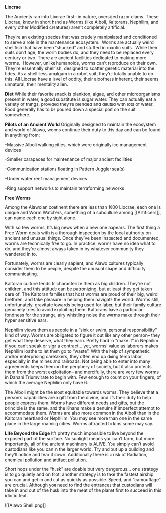 **Liocrae**

The Ancients ran into Liocrae first– in nature, oversized razor clams. These Liocrae, know in short hand as Worms (like Alboli, Kaltorans, Nephilim, and every other Modified creatures) aren’t completely artificial.

They’re an existing species that was crudely manipulated and conditioned to serve a role in the maintenance ecosystem.  Worms are actually weird shellfish that have been “shucked” and stuffed in robotic suits.  While their suits don’t age, the worm bodies do, and they need to be replaced every century or two. There are ancient facilities dedicated to making more worms.  However, unlike humanoids, worms can’t reproduce on their own. They’re essentially shellfish, designed to scatter genetic material into the tides. As a shell-less amalgam in a robot suit, they’re totally unable to do this. All Liocrae have a level of oddity, their aloofness inherent, their seems unnatural, their mentality alien.

**Diet**
While their favorite snack is plankton, algae, and other microorganisms present in water, a good substitute is sugar water. They can actually eat a variety of things, provided they’re blended and diluted with lots of water. Food generally has to be poured down a special port on the suit somewhere.

**Pilots of an Ancient World**
Originally designed to maintain the ecosystem and world of Alawo, worms continue their duty to this day and can be found in anything from;

-Massive Alboli walking cities, which were originally ice management devices

-Smaller carapaces for maintenance of major ancient facilities

-Communication stations floating in Pattern Juggler sea(s)

-Under water reef management devices

-Ring support networks to maintain terraforming networks

**Free Worms**

Among the Alawoian continent there are less than 1000 Liocrae, each one is unique and Worm Watchers, something of a subculture among [[Artificers]], can name each one by sight alone.  
  
With so few worms, It’s big news when a new one appears. The first thing a Free Worm deals with is a thorough inspection by the local authority on ancient and unusual things. Once they’ve been inspected and documented, worms are technically free to go. In practice, worms have no idea what to do, and they’re almost always taken in by whatever community they wandered in to.  
  
Fortunately, worms are clearly sapient, and Alawo cultures typically consider them to be people, despite the unusual shape and difficulty communicating.  
  
Kaltoran culture tends to characterize them as big children. They’re not children, and this attitude can be patronizing, but at least they get taken care of. The Kaltoran families that host worms are proud of their big, weird brethren, and take pleasure in helping them navigate the world. Worms still, unfortunately. gravitate towards being used for labor, but their family culture genuinely tries to avoid exploiting them. Kaltorans have a particular fondness for the strange, airy whistling noise the worms make through their hyper sensitive ears.

Nephilim views them as people in a “sink or swim, personal responsibility” kind of way. Worms are obligated to figure it out like any other person– they get what they deserve, what they earn. Pretty hard to “make it” in Nephilim if you can’t speak or sign a contract… yet, worms’ value as laborers makes Nephilim loathe to let them go to “waste”. With the help of sympathetic and/or enterprising caretakers, they often end up doing temp labor, especially in the mines and railroads. Not being able to enter into many agreements keeps them on the periphery of society, but it also protects them from the worst exploitation– and mercifully, there are very few worms in Dahani Triumvirate to begin with. Few enough to count on your fingers, of which the average Nephilim only have 6.

The Alboli might be the most equitable towards worms. They believe that a person’s capabilities are a gift from the divine, and it’s their duty to help people express them. Worms have different needs and gifts, but the principle is the same, and the Khans make a genuine if imperfect attempt to accommodate them. Worms are also more common in the Alboli than in the Kaltoran heartland or Nephilim. You may see more than one in the same place in the large roaming cities. Worms attracted to kins some may say.

**Life Beyond the Edge**
It’s pretty much impossible to live beyond the exposed part of the surface. No sunlight means you can’t farm, but more importantly, all of the ancient machinery is ALIVE. You simply can’t avoid custodians like you can in the larger world. Try and put up a building and they’ll notice and tear it down. Additionally there is a risk of Radiation, chemical pollution and artifact pollution.

Short hops under the “husk” are doable but very dangerous… one strategy is to go quietly and on foot, another strategy is to take the fastest airship you can and get in and out as quickly as possible. Speed, and “camouflage” are crucial.  Although you need to find the entrances that custodians will take in and out of the husk into the meat of the planet first to succeed in this idiotic feat.

![[Alawo Shell.png]]